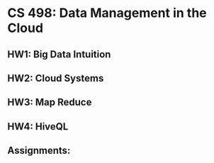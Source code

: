# CS 498: Data Management in the Cloud

## HW1: Big Data Intuition
## HW2: Cloud Systems
## HW3: Map Reduce
## HW4: HiveQL

## Assignments:
